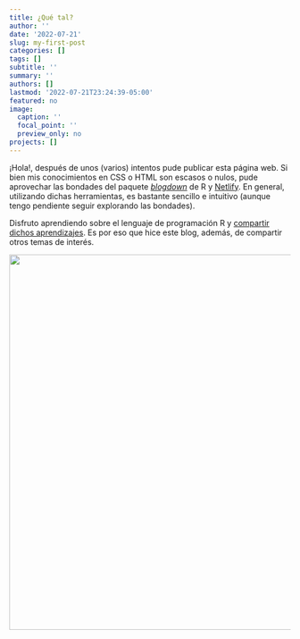 ```yaml
---
title: ¿Qué tal?
author: ''
date: '2022-07-21'
slug: my-first-post
categories: []
tags: []
subtitle: ''
summary: ''
authors: []
lastmod: '2022-07-21T23:24:39-05:00'
featured: no
image:
  caption: ''
  focal_point: ''
  preview_only: no
projects: []
---
```



¡Hola!, después de unos (varios) intentos pude publicar esta página web. Si bien mis conocimientos en CSS o HTML son escasos o nulos, pude aprovechar las bondades del paquete [*blogdown*](https://bookdown.org/yihui/blogdown/) de R y [Netlify](https://www.netlify.com/). En general, utilizando dichas herramientas, es bastante sencillo e intuitivo (aunque tengo pendiente seguir explorando las bondades). 

Disfruto aprendiendo sobre el lenguaje de programación R y [compartir dichos aprendizajes](https://www.google.com/search?q=es+poco+pero+es+trabajo+honesto&source=lnms&tbm=isch&sa=X&ved=2ahUKEwjCyrTbjpX5AhXoBLkGHbl_CkcQ_AUoAXoECAIQAw&biw=1536&bih=754&dpr=1.25#imgrc=ImVQF7pomIBRmM). Es por eso que hice este blog, además, de compartir otros temas de interés. 





<img src="{{< blogdown/postref >}}index_files/figure-html/unnamed-chunk-1-1.png" width="672" />
